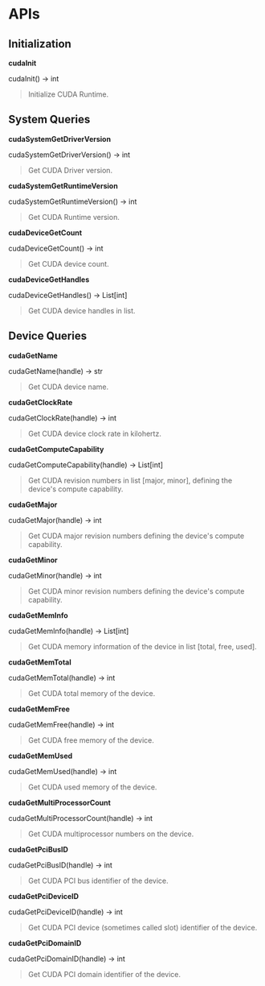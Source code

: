 # APIs

## Initialization

**cudaInit**

cudaInit() -> int
> Initialize CUDA Runtime.

## System Queries

**cudaSystemGetDriverVersion**

cudaSystemGetDriverVersion() -> int
> Get CUDA Driver version.

**cudaSystemGetRuntimeVersion**

cudaSystemGetRuntimeVersion() -> int
> Get CUDA Runtime version.

**cudaDeviceGetCount**

cudaDeviceGetCount() -> int
> Get CUDA device count.

**cudaDeviceGetHandles**

cudaDeviceGetHandles() -> List[int]
> Get CUDA device handles in list.

## Device Queries

**cudaGetName**

cudaGetName(handle) -> str
> Get CUDA device name.

**cudaGetClockRate**

cudaGetClockRate(handle) -> int
> Get CUDA device clock rate in kilohertz.

**cudaGetComputeCapability**

cudaGetComputeCapability(handle) -> List[int]
> Get CUDA revision numbers in list [major, minor], defining the device's compute capability.

**cudaGetMajor**

cudaGetMajor(handle) -> int
> Get CUDA major revision numbers defining the device's compute capability.

**cudaGetMinor**

cudaGetMinor(handle) -> int
> Get CUDA minor revision numbers defining the device's compute capability.

**cudaGetMemInfo**

cudaGetMemInfo(handle) -> List[int]
> Get CUDA memory information of the device in list [total, free, used].

**cudaGetMemTotal**

cudaGetMemTotal(handle) -> int
> Get CUDA total memory of the device.

**cudaGetMemFree**

cudaGetMemFree(handle) -> int
> Get CUDA free memory of the device.

**cudaGetMemUsed**

cudaGetMemUsed(handle) -> int
> Get CUDA used memory of the device.

**cudaGetMultiProcessorCount**

cudaGetMultiProcessorCount(handle) -> int
> Get CUDA multiprocessor numbers on the device.

**cudaGetPciBusID**

cudaGetPciBusID(handle) -> int
> Get CUDA PCI bus identifier of the device.

**cudaGetPciDeviceID**

cudaGetPciDeviceID(handle) -> int
> Get CUDA PCI device (sometimes called slot) identifier of the device.

**cudaGetPciDomainID**

cudaGetPciDomainID(handle) -> int
> Get CUDA PCI domain identifier of the device.

